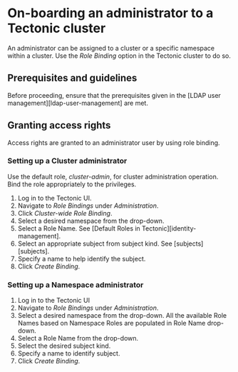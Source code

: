 # On-boarding an administrator to a Tectonic cluster

An administrator can be assigned to a cluster or a specific namespace within a cluster. Use the *Role Binding* option in the Tectonic cluster to do so.

##  Prerequisites and guidelines

Before proceeding, ensure that the prerequisites given in the [LDAP user management][ldap-user-management] are met.

## Granting access rights

Access rights are granted to an administrator user by using role binding.

### Setting up a Cluster administrator

Use the default role, *cluster-admin*, for cluster administration operation. Bind the role appropriately to the privileges.

1. Log in to the Tectonic UI.
2. Navigate to *Role Bindings* under *Administration*.
3. Click *Cluster-wide Role Binding*.
4. Select a desired namespace from the drop-down.
5. Select a Role Name.
   See [Default Roles in Tectonic][identity-management].
6. Select an appropriate subject from subject kind.
   See [subjects][subjects].
7. Specify a name to help identify the subject.
8. Click *Create Binding*.

### Setting up a Namespace administrator

1. Log in to the Tectonic UI
2. Navigate to *Role Bindings* under *Administration*.
3. Select a desired namespace from the drop-down.
   All the available Role Names based on Namespace Roles are populated in Role Name drop-down.
4. Select a Role Name from the drop-down.
4. Select the desired subject kind.
7. Specify a name to identify subject.
8. Click *Create Binding*.
